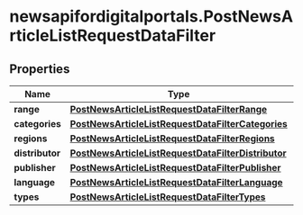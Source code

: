 # newsapifordigitalportals.PostNewsArticleListRequestDataFilter

## Properties

Name | Type | Description | Notes
------------ | ------------- | ------------- | -------------
**range** | [**PostNewsArticleListRequestDataFilterRange**](PostNewsArticleListRequestDataFilterRange.md) |  | [optional] 
**categories** | [**PostNewsArticleListRequestDataFilterCategories**](PostNewsArticleListRequestDataFilterCategories.md) |  | [optional] 
**regions** | [**PostNewsArticleListRequestDataFilterRegions**](PostNewsArticleListRequestDataFilterRegions.md) |  | [optional] 
**distributor** | [**PostNewsArticleListRequestDataFilterDistributor**](PostNewsArticleListRequestDataFilterDistributor.md) |  | [optional] 
**publisher** | [**PostNewsArticleListRequestDataFilterPublisher**](PostNewsArticleListRequestDataFilterPublisher.md) |  | [optional] 
**language** | [**PostNewsArticleListRequestDataFilterLanguage**](PostNewsArticleListRequestDataFilterLanguage.md) |  | [optional] 
**types** | [**PostNewsArticleListRequestDataFilterTypes**](PostNewsArticleListRequestDataFilterTypes.md) |  | [optional] 



